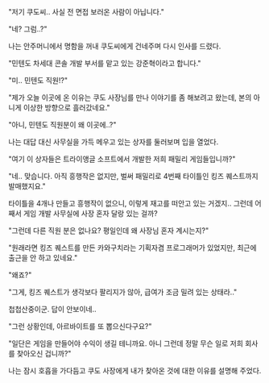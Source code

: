 "저기 쿠도씨.. 사실 전 면접 보러온 사람이 아닙니다."

"네? 그럼..?"

나는 안주머니에서 명함을 꺼내 쿠도씨에게 건네주며 다시 인사를 드렸다.

"민텐도 차세대 콘솔 개발 부서를 맡고 있는 강준혁이라고 합니다."

"미.. 민텐도 직원!?"

"제가 오늘 이곳에 온 이유는 쿠도 사장님를 만나 이야기를 좀 해보려고 왔는데, 본의 아니게 이상한 방향으로 흘러갔네요."

"아니, 민텐도 직원분이 왜 이곳에..?"

나는 대답 대신 사무실을 가득 메우고 있는 상자를 둘러보며 입을 열었다.

"여기 이 상자들은 트라이앵글 소프트에서 개발한 저희 패밀리 게임들입니까?"

"네.. 맞습니다. 아직 흥행작은 없지만, 벌써 패밀리로 4번째 타이틀인 킹즈 퀘스트까지 발매했지요."

타이틀을 4개나 만들고 흥행작이 없으니, 이렇게 재고를 떠안고 있는 거겠지.. 그런데 어째서 게임 개발 사무실에 사장 혼자 달랑 있는 걸까?

"그런데 다른 직원 분은 없나요? 평일인데 왜 사장님 혼자 계시는지?"

"원래라면 킹즈 퀘스트를 만든 카와구치라는 기획자겸 프로그래머가 있었지만, 최근에 출근을 안 하고 있네요."

"왜죠?"

"그게, 킹즈 퀘스트가 생각보다 팔리지가 않아, 급여가 조금 밀려 있는 상태라.."

첩첩산중이군. 답이 안보이네..

"그런 상황인데, 아르바이트를 또 뽑으신다구요?"

"일단은 게임을 만들어야 수익이 생길 테니까요. 아니 그런데 정말 무슨 일로 저희 회사를 찾아오신 겁니까?"

나는 잠시 호흡을 가다듬고 쿠도 사장에게 내가 찾아온 것에 대한 이유를 설명해 주었다.